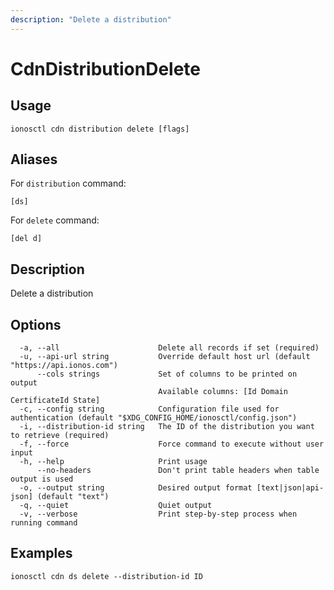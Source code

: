 ```yaml
---
description: "Delete a distribution"
---
```


# CdnDistributionDelete

## Usage

```text
ionosctl cdn distribution delete [flags]
```

## Aliases

For `distribution` command:

```text
[ds]
```

For `delete` command:

```text
[del d]
```

## Description

Delete a distribution

## Options

```text
  -a, --all                      Delete all records if set (required)
  -u, --api-url string           Override default host url (default "https://api.ionos.com")
      --cols strings             Set of columns to be printed on output 
                                 Available columns: [Id Domain CertificateId State]
  -c, --config string            Configuration file used for authentication (default "$XDG_CONFIG_HOME/ionosctl/config.json")
  -i, --distribution-id string   The ID of the distribution you want to retrieve (required)
  -f, --force                    Force command to execute without user input
  -h, --help                     Print usage
      --no-headers               Don't print table headers when table output is used
  -o, --output string            Desired output format [text|json|api-json] (default "text")
  -q, --quiet                    Quiet output
  -v, --verbose                  Print step-by-step process when running command
```

## Examples

```text
ionosctl cdn ds delete --distribution-id ID
```

